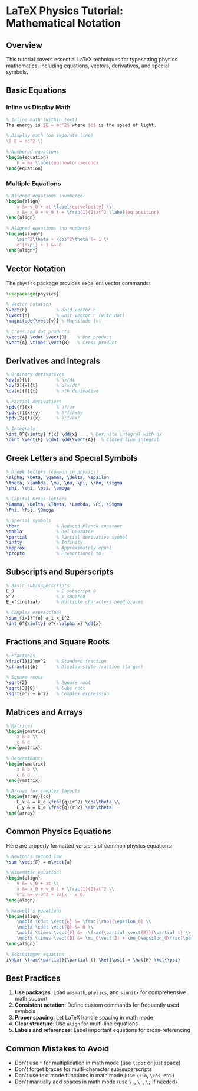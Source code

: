 # LaTeX Physics Tutorial: Mathematical Notation

## Overview

This tutorial covers essential LaTeX techniques for typesetting physics mathematics, including equations, vectors, derivatives, and special symbols.

## Basic Equations

### Inline vs Display Math

```latex
% Inline math (within text)
The energy is $E = mc^2$ where $c$ is the speed of light.

% Display math (on separate line)
\[ E = mc^2 \]

% Numbered equations
\begin{equation}
    F = ma \label{eq:newton-second}
\end{equation}
```

### Multiple Equations

```latex
% Aligned equations (numbered)
\begin{align}
    v &= v_0 + at \label{eq:velocity} \\
    x &= x_0 + v_0 t + \frac{1}{2}at^2 \label{eq:position}
\end{align}

% Aligned equations (no numbers)
\begin{align*}
    \sin^2\theta + \cos^2\theta &= 1 \\
    e^{i\pi} + 1 &= 0
\end{align*}
```

## Vector Notation

The `physics` package provides excellent vector commands:

```latex
\usepackage{physics}

% Vector notation
\vect{F}           % Bold vector F
\uvect{n}          % Unit vector n (with hat)
\magnitude{\vect{v}} % Magnitude |v|

% Cross and dot products
\vect{A} \cdot \vect{B}    % Dot product
\vect{A} \times \vect{B}   % Cross product
```

## Derivatives and Integrals

```latex
% Ordinary derivatives
\dv{x}{t}          % dx/dt
\dv[2]{x}{t}       % d²x/dt²
\dv[n]{f}{x}       % nth derivative

% Partial derivatives
\pdv{f}{x}         % ∂f/∂x
\pdv{f}{x}{y}      % ∂²f/∂x∂y
\pdv[2]{f}{x}      % ∂²f/∂x²

% Integrals
\int_0^{\infty} f(x) \dd{x}     % Definite integral with dx
\oint \vect{E} \cdot \dd{\vect{A}}  % Closed line integral
```

## Greek Letters and Special Symbols

```latex
% Greek letters (common in physics)
\alpha, \beta, \gamma, \delta, \epsilon
\theta, \lambda, \mu, \nu, \pi, \rho, \sigma
\phi, \chi, \psi, \omega

% Capital Greek letters
\Gamma, \Delta, \Theta, \Lambda, \Pi, \Sigma
\Phi, \Psi, \Omega

% Special symbols
\hbar              % Reduced Planck constant
\nabla             % Del operator
\partial           % Partial derivative symbol
\infty             % Infinity
\approx            % Approximately equal
\propto            % Proportional to
```

## Subscripts and Superscripts

```latex
% Basic sub/superscripts
E_0                % E subscript 0
x^2                % x squared
E_k^{initial}      % Multiple characters need braces

% Complex expressions
\sum_{i=1}^{n} a_i x_i^2
\int_0^{\infty} e^{-\alpha x} \dd{x}
```

## Fractions and Square Roots

```latex
% Fractions
\frac{1}{2}mv^2    % Standard fraction
\dfrac{a}{b}       % Display-style fraction (larger)

% Square roots
\sqrt{2}           % Square root
\sqrt[3]{8}        % Cube root
\sqrt{a^2 + b^2}   % Complex expression
```

## Matrices and Arrays

```latex
% Matrices
\begin{pmatrix}
    a & b \\
    c & d
\end{pmatrix}

% Determinants
\begin{vmatrix}
    a & b \\
    c & d
\end{vmatrix}

% Arrays for complex layouts
\begin{array}{cc}
    E_x & = k_e \frac{q}{r^2} \cos\theta \\
    E_y & = k_e \frac{q}{r^2} \sin\theta
\end{array}
```

## Common Physics Equations

Here are properly formatted versions of common physics equations:

```latex
% Newton's second law
\sum \vect{F} = m\vect{a}

% Kinematic equations
\begin{align}
    v &= v_0 + at \\
    x &= x_0 + v_0 t + \frac{1}{2}at^2 \\
    v^2 &= v_0^2 + 2a(x - x_0)
\end{align}

% Maxwell's equations
\begin{align}
    \nabla \cdot \vect{E} &= \frac{\rho}{\epsilon_0} \\
    \nabla \cdot \vect{B} &= 0 \\
    \nabla \times \vect{E} &= -\frac{\partial \vect{B}}{\partial t} \\
    \nabla \times \vect{B} &= \mu_0\vect{J} + \mu_0\epsilon_0\frac{\partial \vect{E}}{\partial t}
\end{align}

% Schrödinger equation
i\hbar \frac{\partial}{\partial t} \ket{\psi} = \hat{H} \ket{\psi}
```

## Best Practices

1. **Use packages**: Load `amsmath`, `physics`, and `siunitx` for comprehensive math support
2. **Consistent notation**: Define custom commands for frequently used symbols
3. **Proper spacing**: Let LaTeX handle spacing in math mode
4. **Clear structure**: Use `align` for multi-line equations
5. **Labels and references**: Label important equations for cross-referencing

## Common Mistakes to Avoid

- Don't use `*` for multiplication in math mode (use `\cdot` or just space)
- Don't forget braces for multi-character sub/superscripts
- Don't use text mode functions in math mode (use `\sin`, `\cos`, etc.)
- Don't manually add spaces in math mode (use `\,`, `\:`, `\;` if needed)